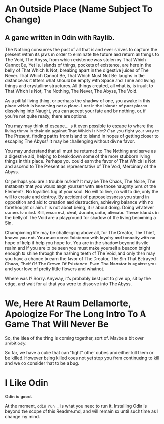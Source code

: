 An Outside Place (Name Subject To Change)
=========================================
A game written in Odin with Raylib.
-----------------------------------

The Nothing consumes the past of all that is and ever strives to capture the present
within its jaws in order to eliminate the future and return all things to The Void,
The Abyss, from which existence was stolen by That Which Cannot Be, Yet Is. Islands
of things, pockets of existence, are here in the belly of That Which Is Not, breaking
apart in the digestive juices of The Never. That Which Cannot Be, That Which Must Not
Be, laughs in the distance as it litters what should be empty with Space and Time and
living things and crystalline structures. All things created, all what is, is insult
to That Which Is Not, The Nothing, The Never, The Abyss, The Void.

As a pitiful living thing, or perhaps the shadow of one, you awake in this place which
is becoming not a place. Lost in the islands of past places dissolving into Naught,
you can accept your fate and be nothing, or, if you're not quite ready, there are options.

You may may think of escape... Is it even possible to escape to where the living thrive 
in their sin against That Which Is Not? Can you fight your way to The Present, finding
paths from island to island in hopes of getting closer to escaping The Abyss? It may
be challenging without divine favor.

You may understand that all must be returned to The Nothing and serve as a digestive aid,
helping to break down some of the more stubborn living things in this place. Perhaps you
could earn the favor of That Which Is Not and ascend to The Present as representative of
The Void, Mercinary of the Abyss. 

Or perhaps you are a trouble maker? It may be The Chaos, The Noise, The Instability that 
you would align yourself with, like those naughty Sins of the Elements. No loyalties tug
at your soul. No will to live, no will to die, only the will to create and destroy. By
accident of purposelessness you stand in opposition and aid to creation and destruction,
achieving balance with no forethought or aim. It is not about being, it is about doing.
Doing whatever comes to mind. Kill, resurrect, steal, donate, unite, alienate. These
islands in the belly of The Void are a playground for shadow of the living becoming a Sin.

Championing life may be challenging above all, for The Creator, The Thief, knows you not.
You must serve Existence with loyalty and tenacity with no hope of help if help you hope 
for. You are in the shadow beyond its vile realm and if you are to be seen you must make
yourself a beacon bright enough to shine through the nashing teeth of The Void, and only
then may you have a chance to earn the favor of The Creator, The Sin That Betrayed Chaos,
Theif Of The Crown Of Existence. Even The Narrator is against you and your love of pretty
little flowers and whatnot.

Where was I? Sorry. Anyway, it's probably best just to give up, sit by the edge, and wait
for all that you were to dissolve into The Abyss.

We, Here At Raum Dellamorte, Apologize For The Long Intro To A Game That Will Never Be
======================================================================================

So, the idea of the thing is coming together, sort of. Maybe a bit over ambitiosly.

So far, we have a cube that can "fight" other cubes and either kill them or be killed.
However being killed does not yet stop you from continueing to kill and we do consider
that to be a bug.

I Like Odin
===========

Odin is good.

At the moment, `odin run .` is what you need to run it. Installing Odin is beyond the
scope of this Readme.md, and will remain so until such time as I change my mind.

